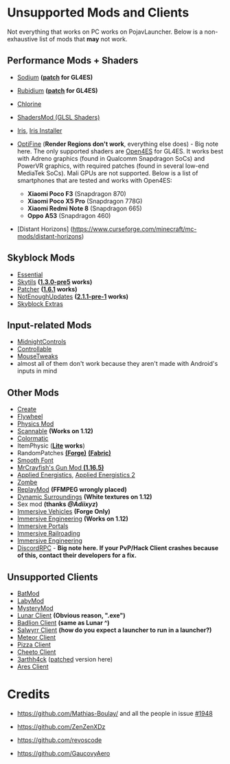 # Unsupported Mods and Clients
Not everything that works on PC works on PojavLauncher. Below is a non-exhaustive list of mods that **may** not work.

## Performance Mods + Shaders
- [Sodium](https://www.curseforge.com/minecraft/mc-mods/sodium) **([patch](https://www.mediafire.com/folder/n004fh6pxuxk8/Sodium_1.17%2B) for GL4ES)**
- [Rubidium](https://www.curseforge.com/minecraft/mc-mods/rubidium/files) **([patch](https://www.mediafire.com/folder/jcyrf8l0osn4m/Rubidium_1.17%2B) for GL4ES)**
- [Chlorine](https://www.curseforge.com/minecraft/mc-mods/chlorine)
- [ShadersMod (GLSL Shaders)](https://www.minecraftforum.net/forums/mapping-and-modding-java-edition/minecraft-mods/1286604-shaders-mod-updated-by-karyonix)
- [Iris](https://www.curseforge.com/minecraft/mc-mods/irisshaders), [Iris Installer](https://irisshaders.net/download)
- [OptiFine](https://optifine.net/home) (**Render Regions don't work**, everything else does) - Big note here. The only supported shaders are [Open4ES](https://www.mediafire.com/folder/cp87zpb3ichj7/Open4ES) for GL4ES. It works best with Adreno graphics (found in Qualcomm Snapdragon SoCs) and PowerVR graphics, with required patches (found in several low-end MediaTek SoCs). Mali GPUs are not supported. Below is a list of smartphones that are tested and works with Open4ES:

	- **Xiaomi Poco F3** (Snapdragon 870)
	- **Xiaomi Poco X5 Pro** (Snapdragon 778G)
	- **Xiaomi Redmi Note 8** (Snapdragon 665)
	- **Oppo A53** (Snapdragon 460)
- [Distant Horizons]
(https://www.curseforge.com/minecraft/mc-mods/distant-horizons)
## Skyblock Mods
- [Essential](https://essential.gg/)
- [Skytils](https://github.com/Skytils/SkytilsMod) **([1.3.0-pre5](https://github.com/Skytils/SkytilsMod/releases/download/v1.3.0-pre5/Skytils-1.3.0-pre5.jar) works)**
- [Patcher](https://github.com/Sk1erLLC/Patcher) **([1.6.1](https://www.mediafire.com/file/7a3gubce278k338/Patcher-1.6.1_1.8.9.jar/file) works)**
- [NotEnoughUpdates](https://github.com/Moulberry/NotEnoughUpdates/releases) **([2.1.1-pre-1](https://www.mediafire.com/file/u0l09df4riulu2w/NotEnoughUpdates-2.1.1-pre-1.jar/file) works)**
- [Skyblock Extras](https://sbewebsite.appspot.com/)

## Input-related Mods
- [MidnightControls](https://github.com/TeamMidnightDust/MidnightControls/releases)
- [Controllable](https://www.curseforge.com/minecraft/mc-mods/controllable)
- [MouseTweaks](https://www.curseforge.com/minecraft/mc-mods/mouse-tweaks)
- almost all of them don't work because they aren't made with Android's inputs in mind

## Other Mods
- [Create](https://www.curseforge.com/minecraft/mc-mods/create)
- [Flywheel](https://www.curseforge.com/minecraft/mc-mods/flywheel)
- [Physics Mod](https://www.curseforge.com/minecraft/mc-mods/physics-mod)
- [Scannable](https://www.curseforge.com/minecraft/mc-mods/scannable) **(Works on 1.12)**
- [Colormatic](https://www.curseforge.com/minecraft/mc-mods/colormatic)
- ItemPhysic (**[Lite](https://www.curseforge.com/minecraft/mc-mods/itemphysic-lite) works**)
- RandomPatches [**(Forge)**](https://www.curseforge.com/minecraft/mc-mods/randompatches-forge) [**(Fabric)**](https://www.curseforge.com/minecraft/mc-mods/randompatches-fabric)
- [Smooth Font](https://www.curseforge.com/minecraft/mc-mods/smooth-font)
- [MrCrayfish's Gun Mod **(1.16.5)**](https://www.curseforge.com/minecraft/mc-mods/mrcrayfishs-gun-mod)
- [Applied Energistics](https://mcarchive.net/mods/applied-energistics?gvsn=), [Applied Energistics 2](https://www.curseforge.com/minecraft/mc-mods/applied-energistics-2)
- [Zombe](https://forum.feed-the-beast.com/threads/zombe-mod-for-ftb-1-4-7.18012/)
- [ReplayMod](https://www.replaymod.com/) **(FFMPEG wrongly placed)**
- [Dynamic Surroundings](https://www.curseforge.com/minecraft/mc-mods/dynamic-surroundings) **(White textures on 1.12)**
- Sex mod **(thanks *@Adiixyz*)** 
- [Immersive Vehicles](https://www.curseforge.com/minecraft/mc-mods/minecraft-transport-simulator) **(Forge Only)**
- [Immersive Engineering](https://www.curseforge.com/minecraft/mc-mods/immersive-engineering) **(Works on 1.12)**
- [Immersive Portals](https://www.curseforge.com/minecraft/mc-mods/immersive-portals-mod)
- [Immersive Railroading](https://www.curseforge.com/minecraft/mc-mods/immersive-railroading)
- [Immersive Engineering](https://www.curseforge.com/minecraft/mc-mods/immersive-engineering)
- [DiscordRPC](https://www.curseforge.com/minecraft/mc-mods/discordrpc) - **Big note here. If your PvP/Hack Client crashes because of this, contact their developers for a fix.**

## Unsupported Clients

- [BatMod](https://batmod.com/)
- [LabyMod](https://www.labymod.net/en)
- [MysteryMod](https://mysterymod.net/)
- [Lunar Client](https://www.lunarclient.com/) **(Obvious reason, ".exe")**
- [Badlion Client](https://client.badlion.net/) **(same as Lunar ^)**
- [Salwyrr Client](https://www.salwyrr.com/) **(how do you expect a launcher to run in a launcher?)**
- [Meteor Client](https://meteorclient.com/)
- [Pizza Client](https://qolhub.kieruken.dev/) 
- [Cheeto Client](https://qolhub.kieruken.dev/)
- [3arthh4ck](https://github.com/3arthqu4ke/3arthh4ck) ([patched](https://www.mediafire.com/file/n7ey56j5aued7r0/3arthh4ck-1.8.7-release.jar/file) version here)
- [Ares Client](https://www.aresclient.com/)
# Credits

- https://github.com/Mathias-Boulay/ and all the people in issue [#1948](https://github.com/PojavLauncherTeam/PojavLauncher/issues/1948)

- https://github.com/ZenZenXDz

- https://github.com/revoscode

- https://github.com/GaucovyAero
